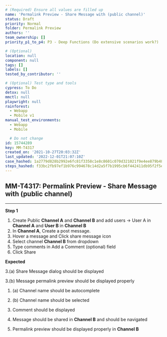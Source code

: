 ```yaml
---
# (Required) Ensure all values are filled up
name: 'Permalink Preview - Share Message with (public channel)'
status: Draft
priority: Normal
folder: Permalink Preview
authors: ''
team_ownership: []
priority_p1_to_p4: P3 - Deep Functions (Do extensive scenarios work?)

# (Optional)
location: null
component: null
tags: []
labels: []
tested_by_contributor: ''

# (Optional) Test type and tools
cypress: To Do
detox: null
mmctl: null
playwright: null
rainforest:
  - Webapp
  - Mobile v1
manual_test_environments:
  - Webapp
  - Mobile

  # Do not change
id: 15744289
key: MM-T4317
created_on: '2021-10-27T20:03:32Z'
last_updated: '2022-12-01T21:07:10Z'
case_hashed: 1a2779d828b2992e6fc81f3358c1e8c8601c070d321021f9e4ee879b48aa53748782f86d2c240d9064f8824eef76f7f6
steps_hashed: f33bc2fb97ef1b976c994678c14d2a5f7b1995cb6f442411db95f2f5e198e73751f34f94c0d1f45c3a9b8c6bf5b1592b
---
```


<!-- (Auto-generated) Based on frontmatter's "key" and "name" -->

## MM-T4317: Permalink Preview - Share Message with (public channel)

---

**Step 1**

1. Create Public **Channel A** and **Channel B** and add users -> User A in **Channel A** and **User B** in **Channel B**
2. In **Channel A**, Create a post message.
3. Hover a message and Click share message icon
4. Select channel **Channel B** from dropdown
5. Type comments in Add a Comment (optional) field
6. Click Share

**Expected**

3.(a) Share Message dialog should be displayed

3.(b) Message permalink preview should be displayed properly

1. (a) Channel name should be autocomplete

2. (b) Channel name should be selected

3. Comment should be displayed

4. Message should be shared in **Channel B** and should be navigated

5. Permalink preview should be displayed properly in **Channel B**
